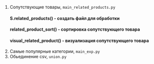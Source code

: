 1. Сопутствующие товары, ```main_related_products.py```   
    #### S.related_products() - создать файл для обработки   
    #### related_product_sort() - сортировка сопутствующего товара   
    #### visual_related_product() - визуализация сопутствующего товара   
2. Самые популярные категории, ```main_exp.py```   
3. Обьединение csv, ```union.py```   

